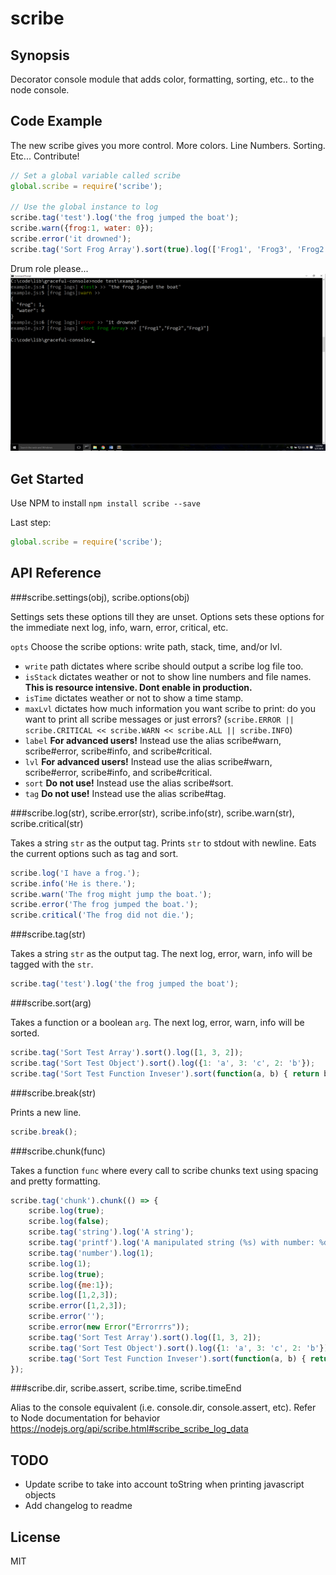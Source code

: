 # scribe


## Synopsis

Decorator console module that adds color, formatting, sorting, etc.. to the node console. 

## Code Example

The new scribe gives you more control. More colors. Line Numbers. Sorting. Etc... Contribute!

```javascript
// Set a global variable called scribe
global.scribe = require('scribe');

// Use the global instance to log
scribe.tag('test').log('the frog jumped the boat');
scribe.warn({frog:1, water: 0});
scribe.error('it drowned');
scribe.tag('Sort Frog Array').sort(true).log(['Frog1', 'Frog3', 'Frog2']);
```

Drum role please...
![alt text](screenshot.png)

## Get Started

Use NPM to install 	`npm install scribe --save`

Last step:

```javascript
global.scribe = require('scribe');
```

## API Reference

###scribe.settings(obj), scribe.options(obj)

Settings sets these options till they are unset. Options sets these options for the immediate next log, info, warn, error, critical, etc.

`opts` Choose the scribe options: write path, stack, time, and/or lvl. 

+ `write` path dictates where scribe should output a scribe log file too.
+ `isStack` dictates weather or not to show line numbers and file names. **This is resource intensive. Dont enable in production.**
+ `isTime` dictates weather or not to show a time stamp.
+ `maxLvl` dictates how much information you want scribe to print: do you want to print all scribe messages or just errors? (`scribe.ERROR || scribe.CRITICAL << scribe.WARN << scribe.ALL || scribe.INFO`)
+ `label` **For advanced users!** Instead use the alias scribe#warn, scribe#error, scribe#info, and scribe#critical.
+ `lvl` **For advanced users!** Instead use the alias scribe#warn, scribe#error, scribe#info, and scribe#critical.
+ `sort` **Do not use!** Instead use the alias scribe#sort.
+ `tag` **Do not use!** Instead use the alias scribe#tag.

###scribe.log(str), scribe.error(str), scribe.info(str), scribe.warn(str), scribe.critical(str)

Takes a string `str` as the output tag. Prints `str`  to stdout with newline. Eats the current options such as tag and sort.

```javascript
scribe.log('I have a frog.');
scribe.info('He is there.');
scribe.warn('The frog might jump the boat.');
scribe.error('The frog jumped the boat.');
scribe.critical('The frog did not die.');
```

###scribe.tag(str)

Takes a string `str` as the output tag. The next log, error, warn, info will be tagged with the `str`.

```javascript
scribe.tag('test').log('the frog jumped the boat');
```

###scribe.sort(arg)

Takes a function or a boolean `arg`. The next log, error, warn, info will be sorted.

```javascript
scribe.tag('Sort Test Array').sort().log([1, 3, 2]);
scribe.tag('Sort Test Object').sort().log({1: 'a', 3: 'c', 2: 'b'});
scribe.tag('Sort Test Function Inveser').sort(function(a, b) { return b.value.charCodeAt(0) - a.value.charCodeAt(0)}).log({1: 'a', 3: 'c', 2: 	'b'});
```
###scribe.break(str)

Prints a new line.

```javascript
scribe.break();
```

###scribe.chunk(func)

Takes a function `func` where every call to scribe chunks text using spacing and pretty formatting.

```javascript
scribe.tag('chunk').chunk(() => {
	scribe.log(true);
	scribe.log(false);
	scribe.tag('string').log('A string');
	scribe.tag('printf').log('A manipulated string (%s) with number: %d', 'apple', 42);
	scribe.tag('number').log(1);
	scribe.log(1);
	scribe.log(true);
	scribe.log({me:1});
	scribe.log([1,2,3]);
	scribe.error([1,2,3]);
	scribe.error('');
	scribe.error(new Error("Errorrrs"));
	scribe.tag('Sort Test Array').sort().log([1, 3, 2]);
	scribe.tag('Sort Test Object').sort().log({1: 'a', 3: 'c', 2: 'b'});
	scribe.tag('Sort Test Function Inveser').sort(function(a, b) { return b.value.charCodeAt(0) - a.value.charCodeAt(0) }).log({1: 'a', 3: 'c', 2: 'b'});
});
```

###scribe.dir, scribe.assert, scribe.time, scribe.timeEnd

Alias to the console equivalent (i.e. console.dir, console.assert, etc).
Refer to Node documentation for behavior https://nodejs.org/api/scribe.html#scribe_scribe_log_data

## TODO
+ Update scribe to take into account toString when printing javascript objects
+ Add changelog to readme

## License

MIT